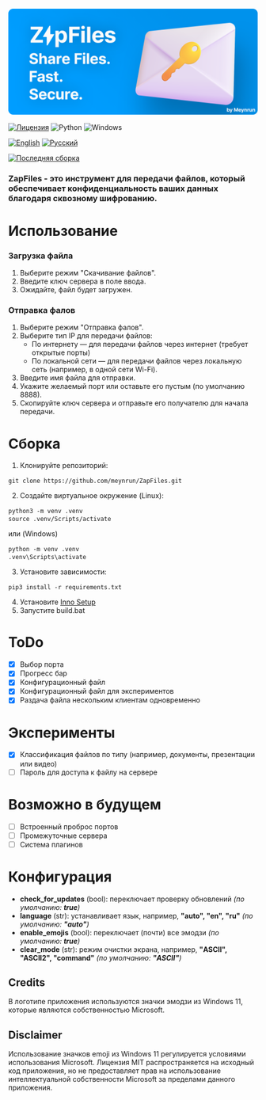 ![ZapFiles](./assets/ZapFiles-banner.png)

[![Лицензия](https://img.shields.io/github/license/Ileriayo/markdown-badges?style=for-the-badge)](./LICENSE)
![Python](https://img.shields.io/badge/python-3670A0?style=for-the-badge&logo=python&logoColor=ffdd54)
![Windows](https://img.shields.io/badge/Windows-0078D6?style=for-the-badge&logo=windows&logoColor=white)

[![English](https://img.shields.io/badge/English-0078D4?style=for-the-badge&logo=download&logoColor=white)](./README.md)
[![Русский](https://img.shields.io/badge/Русский-D52B1E?style=for-the-badge&logo=download&logoColor=white)](./README-ru.md)

[![Последняя сборка](https://img.shields.io/badge/Скачать%20последнюю%20версию-66CC00?style=for-the-badge&logo=download&logoColor=white)](https://github.com/meynrun/ZapFiles/releases/latest/download/Setup-x64.exe)

### **ZapFiles** - это инструмент для передачи файлов, который обеспечивает конфиденциальность ваших данных благодаря сквозному шифрованию.

# Использование
### Загрузка файла
1. Выберите режим "Скачивание файлов".
2. Введите ключ сервера в поле ввода.
3. Ожидайте, файл будет загружен.

### Отправка фалов
1. Выберите режим "Отправка фалов".
2. Выберите тип IP для передачи файлов:
   - По интернету — для передачи файлов через интернет (требует открытые порты)
   - По локальной сети — для передачи файлов через локальную сеть (например, в одной сети Wi-Fi).
3. Введите имя файла для отправки.
4. Укажите желаемый порт или оставьте его пустым (по умолчанию 8888).
5. Скопируйте ключ сервера и отправьте его получателю для начала передачи.

# Сборка
1. Клонируйте репозиторий: 
```shell
git clone https://github.com/meynrun/ZapFiles.git
```
2. Создайте виртуальное окружение (Linux):
```shell
python3 -m venv .venv
source .venv/Scripts/activate
```
или (Windows)
```shell
python -m venv .venv
.venv\Scripts\activate
```
3. Установите зависимости: 
```shell
pip3 install -r requirements.txt
```
4. Установите [Inno Setup](https://jrsoftware.org/download.php/is.exe)
5. Запустите build.bat

# ToDo
- [x] Выбор порта
- [x] Прогресс бар
- [x] Конфигурационный файл
- [x] Конфигурационный файл для экспериментов
- [x] Раздача файла нескольким клиентам одновременно

# Эксперименты
- [x] Классификация файлов по типу (например, документы, презентации или видео)
- [ ] Пароль для доступа к файлу на сервере

# Возможно в будущем
- [ ] Встроенный проброс портов
- [ ] Промежуточные сервера
- [ ] Система плагинов

# Конфигурация
- **check_for_updates** (bool): переключает проверку обновлений _(по умолчанию: **true**)_
- **language** (str): устанавливает язык, например, **"auto", "en", "ru"** _(по умолчанию: **"auto"**)_
- **enable_emojis** (bool): переключает (почти) все эмодзи _(по умолчанию: **true**)_
- **clear_mode** (str): режим очистки экрана, например, **"ASCII", "ASCII2", "command"** _(по умолчанию: **"ASCII"**)_

## Credits
В логотипе приложения используются значки эмодзи из Windows 11, которые являются собственностью Microsoft.
## Disclaimer
Использование значков emoji из Windows 11 регулируется условиями использования Microsoft. Лицензия MIT распространяется на исходный код приложения, но не предоставляет прав на использование интеллектуальной собственности Microsoft за пределами данного приложения.
